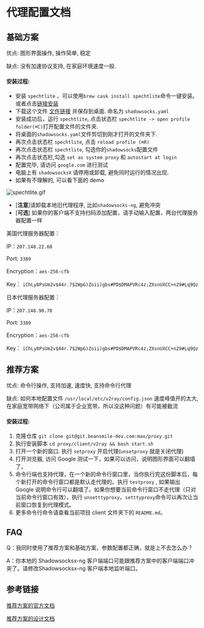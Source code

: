 # 代理配置文档

## 基础方案

优点: 图形界面操作, 操作简单, 稳定

缺点: 没有加速协议支持, 在家庭环境速度一般.

#### 安装过程:

- 安装 `spechtlite` ，可以使用`brew cask install spechtlite`命令一键安装。或者点击[链接安装](https://github.com/zhuhaow/SpechtLite/releases)
- 下载这个文件 [文件链接](https://git.beansmile-dev.com/max/proxy/raw/master/client/spechtlite/shadowsocks.yaml) 并保存到桌面. 命名为 `shadowsocks.yaml`
- 安装成功后，运行 `spechtlite`, 点击状态栏 `spechtlite -> open profile folder(⌘C)`打开配置文件的文件夹.
- 将桌面的`shadowsocks.yaml`文件剪切到刚才打开的文件夹下.
- 再次点击状态栏 `spechtlite`, 点击 `reload profile (⌘R)`
- 再次点击状态栏 `spechtlite`, 勾选你的`shadowsocks`配置文件
- 再次点击状态栏,勾选 `set as system proxy` 和 `autostart at login`
- 配置完毕, 请访问 `google.com` 进行测试
- 电脑上有 `shadowsocksX` 请停用或卸载, 避免同时运行的情况出现.
- 如果有不理解的, 可以看下面的 demo

![spechtlite.gif](client/docs/spechtlite.gif)

- [**注意**]请卸载本地旧代理程序, 比如`shadowsocks-ng`, 避免冲突
- [**可选**] 如果你的客户端不支持扫码添加配置，请手动输入配置，两台代理服务器配置一样


美国代理服务器配置：

IP：`207.148.22.68`

Port: `3389`

Encryption：`aes-256-cfb`

Key： `iChLy8PsUm2v$44r.7$2WpG)Zoii)gbs#PD$DMAPVRc4z;ZXsnUXCC+n29#Lq9Qz`



日本代理服务器配置：

IP：`207.148.90.78`

Port: `3389`

Encryption：`aes-256-cfb`

Key： `iChLy8PsUm2v$44r.7$2WpG)Zoii)gbs#PD$DMAPVRc4z;ZXsnUXCC+n29#Lq9Qz`


## 推荐方案

优点: 命令行操作, 支持加速, 速度快, 支持命令行代理

缺点: 如何本地配置文件 `/usr/local/etc/v2ray/config.json` 速度峰值开的太大, 在家庭宽带网络下（公司属于企业宽带，所以没这种问题）有可能被截流

#### 安装过程:

1. 克隆仓库 `git clone git@git.beansmile-dev.com:max/proxy.git`
2. 执行安装脚本 `cd proxy/client/v2ray && bash start.sh`
3. 打开一个新的窗口. 执行 `setproxy` 开启代理(`unsetproxy` 就是关闭代理)
4. 打开浏览器, 访问 Google 测试一下，如果可以访问，说明图形界面可以翻墙了。
5. 命令行端也支持代理，在一个新的命令行窗口里，当你执行完这份脚本后，每个新打开的命令行窗口都是默认走代理的。执行 `testproxy` , 如果输出 Google 说明命令行可以翻墙了。如果你想要当前命令行窗口不走代理（只对当前命令行窗口有效），执行 `unsetttyproxy`，`setttyproxy`命令可以再次让当前窗口恢复到代理模式。
6. 更多命令行命令请查看当前项目 client 文件夹下的 `README.md`。



## FAQ

Q：我同时使用了推荐方案和基础方案，参数配置都正确，就是上不去怎么办？

A：你本地的 Shadowsocksx-ng 客户端端口可能跟推荐方案中的客户端端口冲突了。请修改Shadowsocksx-ng 客户端本地监听端口。

## 参考链接

[推荐方案的官方文档](https://www.v2ray.com/)

[推荐方案的设计文档](./docs/v2ray.md)
